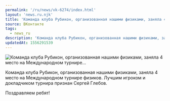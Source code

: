 ```yaml
---
permalink: '/ru/news/vk-6274/index.html'
layout: 'news.ru.njk'
title: 'Команда клуба Рубикон, организованная нашими физиками, заняла 4 место на Международном турнире'
source: ВКонтакте
tags:
  - news_ru
description: 'Команда клуба Рубикон, организованная нашими физиками, заняла 4 место на Международном турнире…'
updatedAt: 1556291539
---
```

![Команда клуба Рубикон, организованная нашими физиками, заняла 4 место на Международном турнире…](https://sun9-73.userapi.com/impf/c845418/v845418084/1f3541/lxNWyNZi-sE.jpg?size=1280x960&quality=96&sign=51c75557f1a5a1569a22f4c7920b25b9&c_uniq_tag=tQlAal5jVf4odUzLGk33E8CQg6KSPy87UHr7WyeR3ds&type=album)

Команда клуба Рубикон, организованная нашими физиками, заняла 4 место на Международном турнире физиков. Лучшим игроком и докладчиком турнира признан Сергей Глебов.

Поздравляем ребят!
